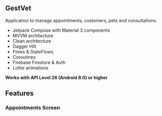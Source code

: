 <h2>GestVet</h2>

Application to manage appointments, customers, pets and consultations.
- Jetpack Compose with Material 3 components
- MVVM architecture
- Clean architecture
- Dagger Hilt
- Flows & StateFlows
- Coroutines
- Firebase Firestore & Auth
- Lottie animations

<strong>Works with API Level 26 (Android 8.0) or higher</strong>

<h2>Features</h2>
<h3>Appointments Screen</h3>
<img src:"https://github.com/Albrodiaz/GestVetCompose/blob/master/app/src/main/res/drawable/appointment_screen.png"/>

